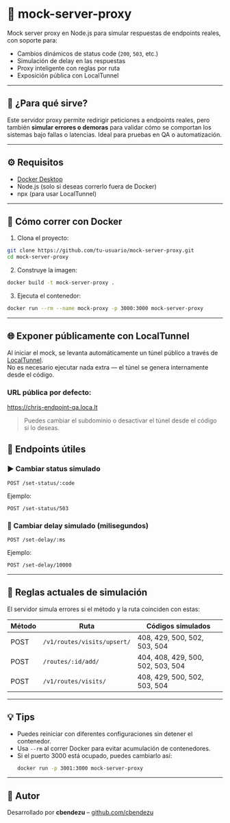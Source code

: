 # 🧪 mock-server-proxy

Mock server proxy en Node.js para simular respuestas de endpoints reales, con soporte para:
- Cambios dinámicos de status code (`200`, `503`, etc.)
- Simulación de delay en las respuestas
- Proxy inteligente con reglas por ruta
- Exposición pública con LocalTunnel

---

## 🚀 ¿Para qué sirve?

Este servidor proxy permite redirigir peticiones a endpoints reales, pero también **simular errores o demoras** para validar cómo se comportan los sistemas bajo fallas o latencias. Ideal para pruebas en QA o automatización.

---

## ⚙️ Requisitos

- [Docker Desktop](https://www.docker.com/products/docker-desktop)
- Node.js (solo si deseas correrlo fuera de Docker)
- npx (para usar LocalTunnel)

---

## 🐳 Cómo correr con Docker

1. Clona el proyecto:

```bash
git clone https://github.com/tu-usuario/mock-server-proxy.git
cd mock-server-proxy
```

2. Construye la imagen:

```bash
docker build -t mock-server-proxy .
```

3. Ejecuta el contenedor:

```bash
docker run --rm --name mock-proxy -p 3000:3000 mock-server-proxy
```

---

## 🌐 Exponer públicamente con LocalTunnel

Al iniciar el mock, se levanta automáticamente un túnel público a través de [LocalTunnel](https://theboroer.github.io/localtunnel-www/).  
No es necesario ejecutar nada extra — el túnel se genera internamente desde el código.

### URL pública por defecto:
https://chris-endpoint-qa.loca.lt

> Puedes cambiar el subdominio o desactivar el túnel desde el código si lo deseas.

## 🔧 Endpoints útiles

### ▶️ Cambiar status simulado

```http
POST /set-status/:code
```

Ejemplo:
```http
POST /set-status/503
```

### 🐢 Cambiar delay simulado (milisegundos)

```http
POST /set-delay/:ms
```

Ejemplo:
```http
POST /set-delay/10000
```

---

## 📌 Reglas actuales de simulación

El servidor simula errores si el método y la ruta coinciden con estas:

| Método | Ruta | Códigos simulados |
|--------|------|-------------------|
| POST | `/v1/routes/visits/upsert/` | 408, 429, 500, 502, 503, 504 |
| POST | `/routes/:id/add/`          | 404, 408, 429, 500, 502, 503, 504 |
| POST | `/v1/routes/visits/`        | 408, 429, 500, 502, 503, 504 |

---

## 💡 Tips

- Puedes reiniciar con diferentes configuraciones sin detener el contenedor.
- Usa `--rm` al correr Docker para evitar acumulación de contenedores.
- Si el puerto 3000 está ocupado, puedes cambiarlo así:
  ```bash
  docker run -p 3001:3000 mock-server-proxy
  ```

---

## 🧠 Autor

Desarrollado por **cbendezu** – [github.com/cbendezu](https://github.com/cbendezu)
